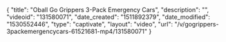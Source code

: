 {
    "title": "Oball Go Grippers 3-Pack Emergency Cars",
    "description": "",
    "videoid": "131580071",
    "date_created": "1511892379",
    "date_modified": "1530552446",
    "type": "captivate",
    "layout": "video",
    "url": "\/v\/gogrippers-3packemergencycars-61521681-mp4\/131580071"
}